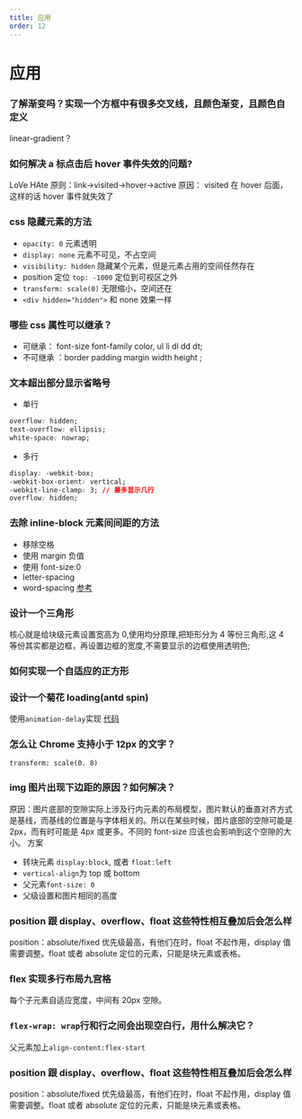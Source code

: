 ```yaml
---
title: 应用
order: 12
---
```


# 应用

### 了解渐变吗？实现一个方框中有很多交叉线，且颜色渐变，且颜色自定义

linear-gradient？

### 如何解决 a 标点击后 hover 事件失效的问题?

LoVe HAte 原则：link→visited→hover→active
原因： visited 在 hover 后面，这样的话 hover 事件就失效了

### css 隐藏元素的方法

-   `opacity: 0` 元素透明
-   `display: none` 元素不可见，不占空间
-   `visibility: hidden` 隐藏某个元素，但是元素占用的空间任然存在
-   position 定位 `top: -1000` 定位到可视区之外
-   `transform: scale(0)` 无限缩小，空间还在
-   `<div hidden="hidden">` 和 none 效果一样

### 哪些 css 属性可以继承？

-   可继承： font-size font-family color, ul li dl dd dt;
-   不可继承 ：border padding margin width height ;

### 文本超出部分显示省略号

-   单行

```css
overflow: hidden;
text-overflow: ellipsis;
white-space: nowrap;
```

-   多行

```css
display: -webkit-box;
-webkit-box-orient: vertical;
-webkit-line-clamp: 3; // 最多显示几行
overflow: hidden;
```

### 去除 inline-block 元素间间距的方法

-   移除空格
-   使用 margin 负值
-   使用 font-size:0
-   letter-spacing
-   word-spacing
    [参考](https://www.zhangxinxu.com/wordpress/2012/04/inline-block-space-remove-%E5%8E%BB%E9%99%A4%E9%97%B4%E8%B7%9D/)

### 设计一个三角形

核心就是给块级元素设置宽高为 0,使用均分原理,把矩形分为 4 等份三角形,这 4 等份其实都是边框，再设置边框的宽度,不需要显示的边框使用透明色;

### 如何实现一个自适应的正方形

### 设计一个菊花 loading(antd spin)

使用`animation-delay`实现 [代码](/write/css#设计一个菊花loadingantd-spin)

### 怎么让 Chrome 支持小于 12px 的文字？

`transform: scale(0. 8)`

### img 图片出现下边距的原因？如何解决？

原因：图片底部的空隙实际上涉及行内元素的布局模型，图片默认的垂直对齐方式是基线，而基线的位置是与字体相关的。所以在某些时候，图片底部的空隙可能是 2px，而有时可能是 4px 或更多。不同的 font-size 应该也会影响到这个空隙的大小。
方案

-   转块元素 `display:block`, 或者 `float:left`
-   `vertical-align`为 top 或 bottom
-   父元素`font-size: 0`
-   父级设置和图片相同的高度

### position 跟 display、overflow、float 这些特性相互叠加后会怎么样

position：absolute/fixed 优先级最高，有他们在时，float 不起作用，display 值需要调整。float 或者 absolute 定位的元素，只能是块元素或表格。

### flex 实现多行布局九宫格

每个子元素自适应宽度，中间有 20px 空隙。

### `flex-wrap: wrap`行和行之间会出现空白行，用什么解决它？

父元素加上`align-content:flex-start`

### position 跟 display、overflow、float 这些特性相互叠加后会怎么样

position：absolute/fixed 优先级最高，有他们在时，float 不起作用，display 值需要调整。float 或者 absolute 定位的元素，只能是块元素或表格。

